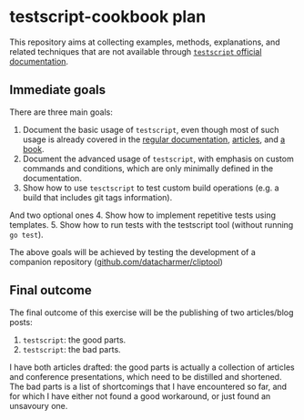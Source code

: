 # testscript-cookbook plan

This repository aims at collecting examples, methods, explanations, and related techniques that are not available through [`testscript` official documentation](https//github.com/rogpeppe/go-internal).

## Immediate goals

There are three main goals:

1. Document the basic usage of `testscript`, even though most of such usage is already covered in the [regular documentation](https//github.com/rogpeppe/go-internal), [articles](https://bitfieldconsulting.com/search?q=testscript), and [a book](https://bitfieldconsulting.com/books/tests).
2. Document the advanced usage of `testscript`, with emphasis on custom commands and conditions, which are only minimally defined in the documentation.
3. Show how to use `tesctscript` to test custom build operations (e.g. a build that includes git tags information).

And two optional ones
4. Show how to implement repetitive tests using templates.
5. Show how to run tests with the testscript tool (without running `go test`).

The above goals will be achieved by testing the development of a companion repository ([github.com/datacharmer/cliptool](https://github.com/datacharmer/cliptool))


## Final outcome

The final outcome of this exercise will be the publishing of two articles/blog posts:

1. `testscript`: the good parts.
2. `testscript`: the bad parts. 

I have both articles drafted: the good parts is actually a collection of articles and conference presentations, which need to be distilled and shortened. The bad parts is a list of shortcomings that I have encountered so far, and for which I have either not found a good workaround, or just found an unsavoury one.
